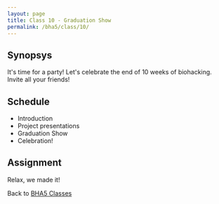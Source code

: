 ```yaml
---
layout: page
title: Class 10 - Graduation Show
permalink: /bha5/class/10/
---
```


## Synopsys

It's time for a party! Let's celebrate the end of 10 weeks of biohacking. Invite all your friends!

## Schedule

* Introduction
* Project presentations
* Graduation Show
* Celebration!

## Assignment

Relax, we made it!

Back to [BHA5 Classes](/bha5/classes/)